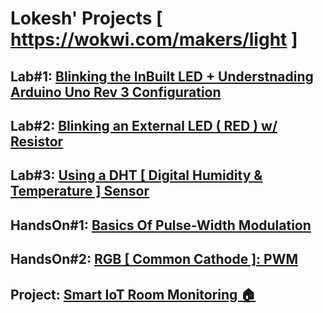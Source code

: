 # Lokesh' Projects [ https://wokwi.com/makers/light ]

## Lab#1: [Blinking the InBuilt LED + Understnading Arduino Uno Rev 3 Configuration](https://wokwi.com/projects/406490864427470849)

## Lab#2: [Blinking an External LED ( RED ) w/ Resistor](https://wokwi.com/projects/406483824958897153)

## Lab#3: [Using a DHT [ Digital Humidity & Temperature ] Sensor](https://wokwi.com/projects/406487282785269761)

## HandsOn#1: [ Basics Of Pulse-Width Modulation ](https://wokwi.com/projects/409801191342923777)

## HandsOn#2: [RGB [ Common Cathode ]: PWM](https://wokwi.com/projects/409805684061827073) 

## Project: [ Smart IoT Room Monitoring 🏠 ](https://wokwi.com/projects/412824490331720705)
